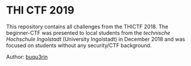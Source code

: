 # THI CTF 2019
This repository contains all challenges from the THICTF 2018. The beginner-CTF was presented to local students from the *technische Hochschule Ingolstadt* (University Ingolstadt) in December 2018 and was focused on students without any security/CTF background.

Author: [buqu3rin](https://twitter.com/buqu3rin)